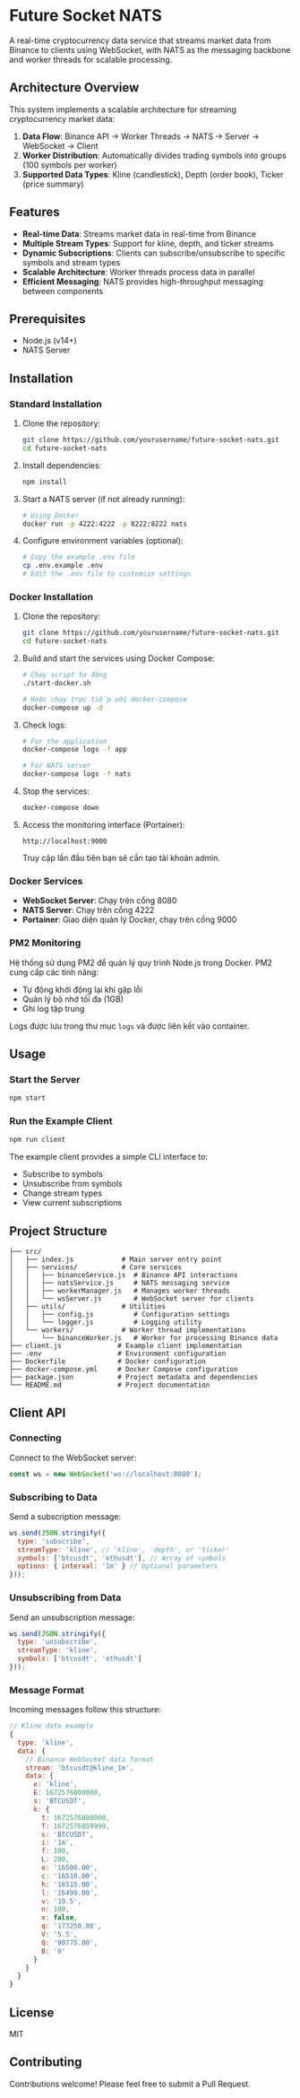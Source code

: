 # Future Socket NATS

A real-time cryptocurrency data service that streams market data from Binance to clients using WebSocket, with NATS as the messaging backbone and worker threads for scalable processing.

## Architecture Overview

This system implements a scalable architecture for streaming cryptocurrency market data:

1. **Data Flow**: Binance API → Worker Threads → NATS → Server → WebSocket → Client
2. **Worker Distribution**: Automatically divides trading symbols into groups (100 symbols per worker)
3. **Supported Data Types**: Kline (candlestick), Depth (order book), Ticker (price summary)

## Features

- **Real-time Data**: Streams market data in real-time from Binance
- **Multiple Stream Types**: Support for kline, depth, and ticker streams
- **Dynamic Subscriptions**: Clients can subscribe/unsubscribe to specific symbols and stream types
- **Scalable Architecture**: Worker threads process data in parallel
- **Efficient Messaging**: NATS provides high-throughput messaging between components

## Prerequisites

- Node.js (v14+)
- NATS Server

## Installation

### Standard Installation

1. Clone the repository:
   ```bash
   git clone https://github.com/yourusername/future-socket-nats.git
   cd future-socket-nats
   ```

2. Install dependencies:
   ```bash
   npm install
   ```

3. Start a NATS server (if not already running):
   ```bash
   # Using Docker
   docker run -p 4222:4222 -p 8222:8222 nats
   ```

4. Configure environment variables (optional):
   ```bash
   # Copy the example .env file
   cp .env.example .env
   # Edit the .env file to customize settings
   ```

### Docker Installation

1. Clone the repository:
   ```bash
   git clone https://github.com/yourusername/future-socket-nats.git
   cd future-socket-nats
   ```

2. Build and start the services using Docker Compose:
   ```bash
   # Chạy script tự động
   ./start-docker.sh
   
   # Hoặc chạy trực tiếp với docker-compose
   docker-compose up -d
   ```

3. Check logs:
   ```bash
   # For the application
   docker-compose logs -f app
   
   # For NATS server
   docker-compose logs -f nats
   ```

4. Stop the services:
   ```bash
   docker-compose down
   ```

5. Access the monitoring interface (Portainer):
   ```
   http://localhost:9000
   ```
   Truy cập lần đầu tiên bạn sẽ cần tạo tài khoản admin.

### Docker Services

- **WebSocket Server**: Chạy trên cổng 8080
- **NATS Server**: Chạy trên cổng 4222
- **Portainer**: Giao diện quản lý Docker, chạy trên cổng 9000

### PM2 Monitoring

Hệ thống sử dụng PM2 để quản lý quy trình Node.js trong Docker. PM2 cung cấp các tính năng:
- Tự động khởi động lại khi gặp lỗi
- Quản lý bộ nhớ tối đa (1GB)
- Ghi log tập trung

Logs được lưu trong thư mục `logs` và được liên kết vào container.

## Usage

### Start the Server

```bash
npm start
```

### Run the Example Client

```bash
npm run client
```

The example client provides a simple CLI interface to:
- Subscribe to symbols
- Unsubscribe from symbols
- Change stream types
- View current subscriptions

## Project Structure

```
├── src/
│   ├── index.js            # Main server entry point
│   ├── services/           # Core services
│   │   ├── binanceService.js  # Binance API interactions
│   │   ├── natsService.js     # NATS messaging service
│   │   ├── workerManager.js   # Manages worker threads
│   │   └── wsServer.js        # WebSocket server for clients
│   ├── utils/              # Utilities
│   │   ├── config.js          # Configuration settings
│   │   └── logger.js          # Logging utility
│   └── workers/            # Worker thread implementations
│       └── binanceWorker.js   # Worker for processing Binance data
├── client.js              # Example client implementation
├── .env                   # Environment configuration
├── Dockerfile             # Docker configuration
├── docker-compose.yml     # Docker Compose configuration
├── package.json           # Project metadata and dependencies
└── README.md              # Project documentation
```

## Client API

### Connecting

Connect to the WebSocket server:
```javascript
const ws = new WebSocket('ws://localhost:8080');
```

### Subscribing to Data

Send a subscription message:
```javascript
ws.send(JSON.stringify({
  type: 'subscribe',
  streamType: 'kline', // 'kline', 'depth', or 'ticker'
  symbols: ['btcusdt', 'ethusdt'], // Array of symbols
  options: { interval: '1m' } // Optional parameters
}));
```

### Unsubscribing from Data

Send an unsubscription message:
```javascript
ws.send(JSON.stringify({
  type: 'unsubscribe',
  streamType: 'kline',
  symbols: ['btcusdt', 'ethusdt']
}));
```

### Message Format

Incoming messages follow this structure:
```javascript
// Kline data example
{
  type: 'kline',
  data: {
    // Binance WebSocket data format
    stream: 'btcusdt@kline_1m',
    data: {
      e: 'kline',
      E: 1672576800000,
      s: 'BTCUSDT',
      k: {
        t: 1672576800000,
        T: 1672576859999,
        s: 'BTCUSDT',
        i: '1m',
        f: 100,
        L: 200,
        o: '16500.00',
        c: '16510.00',
        h: '16515.00',
        l: '16499.00',
        v: '10.5',
        n: 100,
        x: false,
        q: '173250.00',
        V: '5.5',
        Q: '90775.00',
        B: '0'
      }
    }
  }
}
```

## License

MIT

## Contributing

Contributions welcome! Please feel free to submit a Pull Request. 